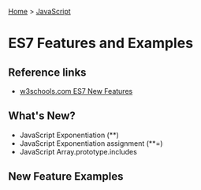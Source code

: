 [Home](../../) > [JavaScript](../)

# ES7 Features and Examples

## Reference links

- [w3schools.com ES7 New Features](https://www.w3schools.com/js/js_es7.asp)

## What's New?

- JavaScript Exponentiation (\*\*)
- JavaScript Exponentiation assignment (\*\*=)
- JavaScript Array.prototype.includes

## New Feature Examples

###
